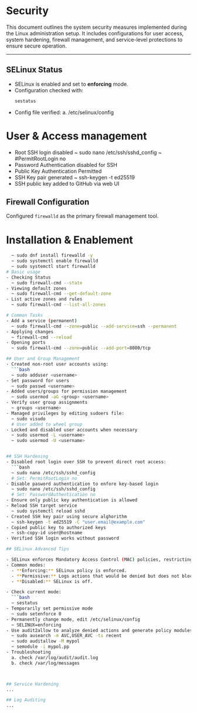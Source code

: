# Security

This document outlines the system security measures implemented during the Linux administration setup. It includes configurations for user access, system hardening, firewall management, and service-level protections to ensure secure operation.

---

## SELinux Status

- SELinux is enabled and set to **enforcing** mode.
- Configuration checked with:
  ```bash
  sestatus
- Config file verified:
  a. /etc/selinux/config
# User & Access management 
- Root SSH login disabled
  ~ sudo nano /etc/ssh/sshd_config
  ~ #PermitRootLogin no
- Password Authentication disabled for SSH
- Public Key Authentication Permitted
- SSH Key pair generated
  ~ ssh-keygen -t ed25519
- SSH public key added to GitHub via web UI

## Firewall Configuration

Configured `firewalld` as the primary firewall management tool.

# Installation & Enablement
```bash
  ~ sudo dnf install firewalld -y
  ~ sudo systemctl enable firewalld
  ~ sudo systemctl start firewalld
# Basic usage
- Checking Status
  ~ sudo firewall-cmd --state
- Viewing default zones
  ~ sudo firewall-cmd --get-default-zone
- List active zones and rules
  ~ sudo firewall-cmd --list-all-zones

# Common Tasks
- Add a service (permanent)
  ~ sudo firewall-cmd --zone=public --add-service=ssh --permanent
- Applying changes
  ~ firewall-cmd --reload
- Opening ports
  ~ sudo firewall-cmd --zone=public --add-port=8080/tcp

## User and Group Management
- Created non-root user accounts using:
  ```bash
  ~ sudo adduser <username>
- Set password for users
  ~ sudo passwd <username>
- Added users/groups for permission management
  ~ sudo usermod -aG <group> <username>
- Verify user group assignments
  ~ groups <username>
- Managed privileges by editing sudoers file:
  ~ sudo visudo
  # User added to wheel group
- Locked and disabled user accounts when necessary
  ~ sudo usermod -L <username>
  ~ sudo usermod -U <username>


## SSH Hardening
- Disabled root login over SSH to prevent direct root access:
  ```bash
  ~ sudo nano /etc/ssh/sshd_config
  # Set: PermitRootLogin no
- Disable pasword authentication to enfore key-based login
  ~ sudo nano /etc/ssh/sshd_config
  # Set: PasswordAuthentication no
- Ensure only public key authentication is allowed
- Reload SSH target service
  ~ sudo systemctl reload sshd
- Created SSH key pair using secure alghorithm
  ~ ssh-keygen -t ed25519 -C "user.email@example.com"
- Copied public key to authorized keys
  ~ ssh-copy-id user@hostname
- Verified SSH login works without password

## SELinux Advanced Tips

- SELinux enforces Mandatory Access Control (MAC) policies, restricting what processes can do.
- Common modes:
  - **Enforcing:** SELinux policy is enforced.
  - **Permissive:** Logs actions that would be denied but does not block them.
  - **Disabled:** SELinux is off.

- Check current mode:
  ```bash
  ~ sestatus
- Temporarily set permissive mode
  ~ sudo setenforce 0
- Permanently change mode, edit /etc/selinux/config
  ~ SELINUX=enforcing
- Use audit2allow to analyze denied actions and generate policy modules
  ~ sudo ausearch -m AVC,USER_AVC -ts recent
  ~ sudo auditallow -M mypol
  ~ semodule -i mypol.pp
- Troubleshooting
  a. check /var/log/audit/audit.log
  b. check /var/log/messages



## Service Hardening
...

## Log Auditing
...

